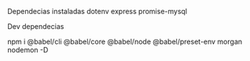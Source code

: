 Dependecias instaladas
dotenv
express
promise-mysql

Dev dependecias

npm i @babel/cli @babel/core @babel/node @babel/preset-env morgan nodemon -D